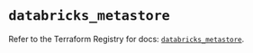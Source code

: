 # `databricks_metastore`

Refer to the Terraform Registry for docs: [`databricks_metastore`](https://registry.terraform.io/providers/databricks/databricks/1.33.0/docs/resources/metastore).
